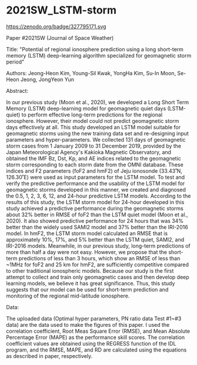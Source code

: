# 2021SW_LSTM-storm

https://zenodo.org/badge/327795171.svg

Paper #2021SW (Journal of Space Weather)

Title: "Potential of regional ionosphere prediction using a long short-term memory (LSTM) deep-learning algorithm specialized for geomagnetic storm period"

Authors: Jeong-Heon Kim, Young-Sil Kwak, YongHa Kim, Su-In Moon, Se-Heon Jeong, JongYeon Yun

Abstract:

In our previous study (Moon et al., 2020), we developed a Long Short Term Memory (LSTM) deep-learning model for geomagnetic quiet days (LSTM-quiet) to perform effective long-term predictions for the regional ionosphere. However, their model could not predict geomagnetic storm days effectively at all. This study developed an LSTM model suitable for geomagnetic storms using the new training data set and re-designing input parameters and hyper-parameters. We collected 131 days of geomagnetic storm cases from 1 January 2009 to 31 December 2019, provided by the Japan Meteorological Agency's Kakioka Magnetic Observatory, and obtained the IMF Bz, Dst, Kp, and AE indices related to the geomagnetic storm corresponding to each storm date from the OMNI database. These indices and F2 parameters (foF2 and hmF2) of Jeju ionosonde (33.43˚N, 126.30˚E) were used as input parameters for the LSTM model. To test and verify the predictive performance and the usability of the LSTM model for geomagnetic storms developed in this manner, we created and diagnosed the 0.5, 1, 2, 3, 6, 12, and 24-hour predictive LSTM models. According to the results of this study, the LSTM storm model for 24-hour developed in this study achieved a predictive performance during the geomagnetic storms about 32% better in RMSE of foF2 than the LSTM quiet model (Moon et al., 2020). It also showed predictive performance for 24 hours that was 34% better than the widely used SAMI2 model and 37% better than the IRI-2016 model. In hmF2, the LSTM storm model calculated an RMSE that is approximately 10%, 17%, and 5% better than the LSTM quiet, SAMI2, and IRI-2016 models. Meanwhile, in our previous study, long-term predictions of more than half a day were not easy. However, we propose that the short-term predictions of less than 3 hours, which show an RMSE of less than ~1MHz for foF2 and 25 km for hmF2, are sufficiently competitive compared to other traditional ionospheric models. Because our study is the first attempt to collect and train only geomagnetic cases and then develop deep learning models, we believe it has great significance. Thus, this study suggests that our model can be used for short-term prediction and monitoring of the regional mid-latitude ionosphere.

Data:

The uploaded data (Optimal hyper parameters, PN ratio data Test #1~#3 data) are the data used to make the figures of this paper. I used the correlation coefficient, Root Meas Square Error (RMSE), and Mean Absolute Percentage Error (MAPE) as the performance skill scores. The correlation coefficient values are obtained using the REGRESS function of the IDL program, and the RMSE, MAPE, and RD are calculated using the equations as described in paper, respectively.
